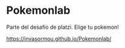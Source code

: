 # Pokemonlab
Parte del desafío de platzi. Elige tu pokemon!

https://invasormou.github.io/Pokemonlab/
